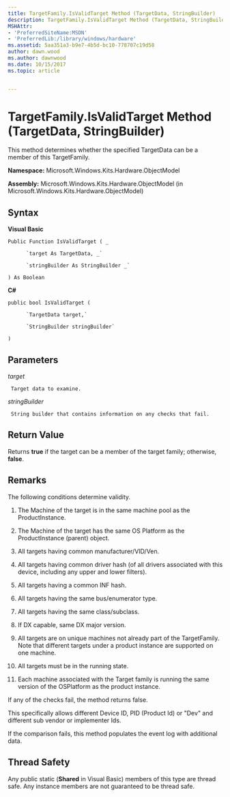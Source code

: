 ```yaml
---
title: TargetFamily.IsValidTarget Method (TargetData, StringBuilder)
description: TargetFamily.IsValidTarget Method (TargetData, StringBuilder)
MSHAttr:
- 'PreferredSiteName:MSDN'
- 'PreferredLib:/library/windows/hardware'
ms.assetid: 5aa351a3-b9e7-4b5d-bc10-778707c19d58
author: dawn.wood
ms.author: dawnwood
ms.date: 10/15/2017
ms.topic: article


---
```


# TargetFamily.IsValidTarget Method (TargetData, StringBuilder)


This method determines whether the specified TargetData can be a member of this TargetFamily.

**Namespace:** Microsoft.Windows.Kits.Hardware.ObjectModel

**Assembly:** Microsoft.Windows.Kits.Hardware.ObjectModel (in Microsoft.Windows.Kits.Hardware.ObjectModel)

## <span id="Syntax"></span><span id="syntax"></span><span id="SYNTAX"></span>Syntax


**Visual Basic**

`Public Function IsValidTarget ( _`

          `target As TargetData, _`

          `stringBuilder As StringBuilder _`

`) As Boolean`

**C#**

`public bool IsValidTarget (`

          `TargetData target,`

          `StringBuilder stringBuilder`

`)`

## <span id="Parameters"></span><span id="parameters"></span><span id="PARAMETERS"></span>Parameters


*target*

     Target data to examine.

*stringBuilder*

     String builder that contains information on any checks that fail.

## <span id="Return_Value"></span><span id="return_value"></span><span id="RETURN_VALUE"></span>Return Value


Returns **true** if the target can be a member of the target family; otherwise, **false**.

## <span id="Remarks"></span><span id="remarks"></span><span id="REMARKS"></span>Remarks


The following conditions determine validity.

1.  The Machine of the target is in the same machine pool as the ProductInstance.

2.  The Machine of the target has the same OS Platform as the ProductInstance (parent) object.

3.  All targets having common manufacturer/VID/Ven.

4.  All targets having common driver hash (of all drivers associated with this device, including any upper and lower filters).

5.  All targets having a common INF hash.

6.  All targets having the same bus/enumerator type.

7.  All targets having the same class/subclass.

8.  If DX capable, same DX major version.

9.  All targets are on unique machines not already part of the TargetFamily. Note that different targets under a product instance are supported on one machine.

10. All targets must be in the running state.

11. Each machine associated with the Target family is running the same version of the OSPlatform as the product instance.

If any of the checks fail, the method returns false.

This specifically allows different Device ID, PID (Product Id) or "Dev" and different sub vendor or implementer Ids.

If the comparison fails, this method populates the event log with additional data.

## <span id="Thread_Safety"></span><span id="thread_safety"></span><span id="THREAD_SAFETY"></span>Thread Safety


Any public static (**Shared** in Visual Basic) members of this type are thread safe. Any instance members are not guaranteed to be thread safe.

 

 






